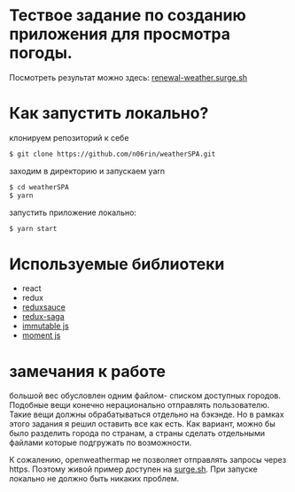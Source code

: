 # Тествое задание по созданию приложения для просмотра погоды.

Посмотреть результат можно здесь: [renewal-weather.surge.sh](http://renewal-weather.surge.sh)

# Как запустить локально?
клонируем репозиторий к себе
```sh
$ git clone https://github.com/n06rin/weatherSPA.git
```
заходим в директорию  и запускаем yarn
```sh
$ cd weatherSPA
$ yarn
```
запустить приложение локально:
```sh
$ yarn start
```

# Используемые библиотеки

  - react
  - redux
  - [reduxsauce](https://github.com/skellock/reduxsauce)
  - [redux-saga](https://github.com/redux-saga/redux-saga)
  - [immutable js](https://facebook.github.io/immutable-js/)
  - [moment js](https://momentjs.com)

# замечания к работе

большой вес обусловлен одним файлом- списком доступных городов. Подобные вещи конечно нерационально отправлять пользователю. Такие вещи должны обрабатываться отдельно на бэкэнде. Но в рамках этого задания я решил оставить все как есть. Как вариант, можно бы было разделить города по странам, а страны сделать отдельными файлами которые подгружать по возможности.

К сожалению, openweathermap не позволяет отправлять запросы через https. Поэтому живой пример доступен на [surge.sh](surge.sh). При запуске локально не должно быть никаких проблем.
